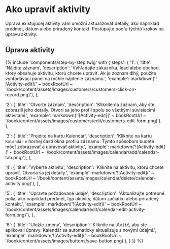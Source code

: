 # Ako upraviť aktivity  

Úprava existujúcej aktivity vám umožní aktualizovať detaily, ako napríklad predmet, dátum alebo priradený kontakt. Postupujte podľa týchto krokov na úpravu aktivity.  

## Úprava aktivity  

{% include 'components/step-by-step.twig' with {'steps': {
  '1': {
    'title': 'Nájdite záznam',
    'description': 'Vyhľadajte zákazníka, lead alebo obchod, ktorý obsahuje aktivitu, ktorú chcete upraviť. Ak je zoznam dlhý, použite vyhľadávací panel na rýchle nájdenie záznamu.',
    'example': markdown('![Activity-edit](' ~ bookRootUrl ~ '/book/content/assets/images/customers/customers-click-on-record.png)'),
  },

  '2': {
    'title': 'Otvorte záznam',
    'description': 'Kliknite na záznam, aby ste zobrazili jeho detaily. Otvorí sa jeho profil spolu so všetkými súvisiacimi aktivitami.',
    'example': markdown('![Activity-edit](' ~ bookRootUrl ~ '/book/content/assets/images/customers/edit/customers-edit-form.png)'),
  },

  '3': {
    'title': 'Prejdite na kartu Kalendár',
    'description': 'Kliknite na kartu `Kalendár` v hornej časti okna profilu záznamu. Týmto spôsobom budete môcť zobrazovať a upravovať aktivity.',
    'example': markdown('![Activity-edit](' ~ bookRootUrl ~ '/book/content/assets/images/calendar/add/calendar-tab.png)'),
  },

  '4': {
    'title': 'Vyberte aktivitu',
    'description': 'Kliknite na aktivitu, ktorú chcete upraviť. Otvoria sa jej detaily.',
    'example': markdown('![Activity-edit](' ~ bookRootUrl ~ '/book/content/assets/images/calendar/delete/calendar-activity.png)'),
  },

  '5': {
    'title': 'Upravte požadované údaje',
    'description': 'Aktualizujte potrebné polia, ako napríklad predmet, typ aktivity, dátum začiatku alebo priradený kontakt.',
    'example': markdown('![Activity-edit](' ~ bookRootUrl ~ '/book/content/assets/images/calendar/edit/calendar-edit-activity-form.png)'),
  },

  '6': {
    'title': 'Uložte zmeny',
    'description': 'Kliknite na `Uložiť`, aby ste aplikovali úpravy. Kalendár sa automaticky aktualizuje s novými údajmi.',
    'example': markdown('![Activity-edit](' ~ bookRootUrl ~ '/book/content/assets/images/buttons/save-button.png)'),
  }
}} %}  
